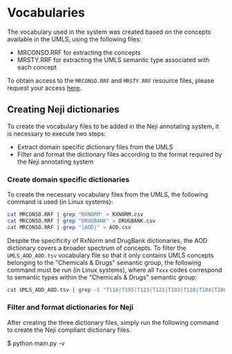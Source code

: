 # Vocabularies

The vocabulary used in the system was created based on the concepts available in the UMLS, using the following files:

- MRCONSO.RRF for extracting the concepts
- MRSTY.RRF for extracting the UMLS semantic type associated with each concept

To obtain access to the `MRCONSO.RRF` and `MRSTY.RRF` resource files, please request your access [here](https://www.nlm.nih.gov/research/umls/index.html).

## Creating Neji dictionaries

To create the vocabulary files to be added in the Neji annotating system, it is necessary to execute two steps:
- Extract domain specific dictionary files from the UMLS
- Filter and format the dictionary files according to the format required by the Neji annotating system

### Create domain specific dictionaries
To create the necessary vocabulary files from the UMLS, the following command is used (in Linux systems):
```sh
cat MRCONSO.RRF | grep "RXNORM" > RXNORM.csv
cat MRCONSO.RRF | grep "DRUGBANK" > DRUGBANK.csv
cat MRCONSO.RRF | grep "|AOD|" > AOD.csv
```

Despite the specificity of RxNorm and DrugBank dictionaries, the AOD dictionary covers a broader spectrum of concepts. To filter the `UMLS_AOD_AOD.tsv` vocabulary file so that it only contains UMLS concepts belonging to the "Chemicals & Drugs" semantic group, the following command must be run (in Linux systems), where all `Txxx` codes correspond to semantic types within the "Chemicals & Drugs" semantic group:
```sh
cat UMLS_AOD_AOD.tsv | grep -E "T116|T195|T123|T122|T103|T120|T104|T200|T196|T126|T131|T125|T129|T130|T197|T114|T109|T121|T192|T127" > UMLS_AOD_AOD_filtered.tsv
```

### Filter and format dictionaries for Neji

After creating the three dictionary files, simply run the following command to create the Neji compliant dictionary files.

  $ python main.py -v
  
